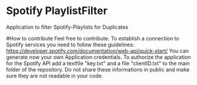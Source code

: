 # Spotify PlaylistFilter
Application to filter Spotify-Playlists for Duplicates

#How to contribute
Feel free to contribute. To establish a connection to Spotify services you need to follow these guidelines:
https://developer.spotify.com/documentation/web-api/quick-start/
You can generate now your own Application credentials. To authorize the application for the Spotify API add a textfile "key.txt" and a file "clientID.txt" to the main folder of the repository.
Do not share these informations in public and make sure they are not readable in your code.
